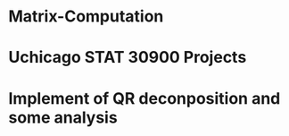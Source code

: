 # Matrix-Computation
# Uchicago STAT 30900 Projects
# Implement of QR deconposition and some analysis
